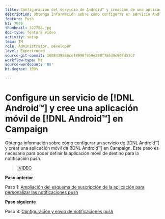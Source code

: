 ```yaml
---
title: Configuración del servicio de Android™ y creación de una aplicación móvil de Android™ en Campaign
description: Obtenga información sobre cómo configurar un servicio Android™ y crear una aplicación móvil Android™ en Campaign.
feature: Push
kt: 7965
thumbnail: 327788.jpg
doc-type: feature video
activity: setup
team: TM
role: Administrator, Developer
level: Experienced
source-git-commit: 1608439868cef8996f959e298f786d9c90fd57c7
workflow-type: ht
source-wordcount: '88'
ht-degree: 100%

---
```



# Configure un servicio de [!DNL Android™] y cree una aplicación móvil de [!DNL Android™] en Campaign

Obtenga información sobre cómo configurar un servicio de [!DNL Android™] y crear una aplicación móvil de [!DNL Android™] en Campaign. Este paso es necesario para poder definir la aplicación móvil de destino para la notificación push.

>[!VIDEO](https://video.tv.adobe.com/v/327788?quality=12)

**Paso anterior**

Paso 1: [Ampliación del esquema de suscripción de la aplicación para personalizar las notificaciones push](/help/tutorial-get-started-with-push-notifications-for-android/extend-the-app-subscription-schema.md)

**Paso siguiente**

Paso 3: [Configuración y envío de notificaciones push](/help/tutorial-get-started-with-push-notifications-for-android/configure-and-send-push-notifications.md)
